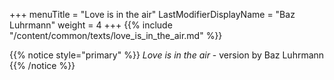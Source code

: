 +++
menuTitle = "Love is in the air"
LastModifierDisplayName = "Baz Luhrmann"
weight = 4
+++
{{% include "/content/common/texts/love_is_in_the_air.md" %}}

{{% notice style="primary" %}}
*Love is in the air* - version by Baz Luhrmann
{{% /notice %}}
